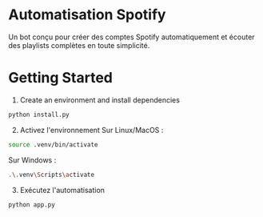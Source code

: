 # Automatisation Spotify

Un bot conçu pour créer des comptes Spotify automatiquement et écouter des playlists complètes en toute simplicité.

# Getting Started  

1. Create an environment and install dependencies  
```bash
python install.py
```  

2. Activez l'environnement
Sur Linux/MacOS :
```bash
source .venv/bin/activate
```
Sur Windows :
```bash
.\.venv\Scripts\activate
```

3. Exécutez l'automatisation
```bash
python app.py
```
